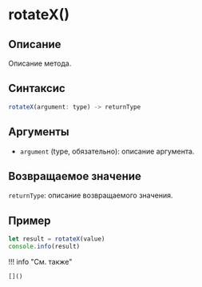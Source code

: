 # rotateX()

## Описание
Описание метода.

## Синтаксис
```javascript
rotateX(argument: type) -> returnType
```

## Аргументы
- `argument` (type, обязательно): описание аргумента.

## Возвращаемое значение
`returnType`: описание возвращаемого значения.

## Пример
```javascript linenums="1"
let result = rotateX(value)
console.info(result)
```

!!! info "См. также"

    []()

